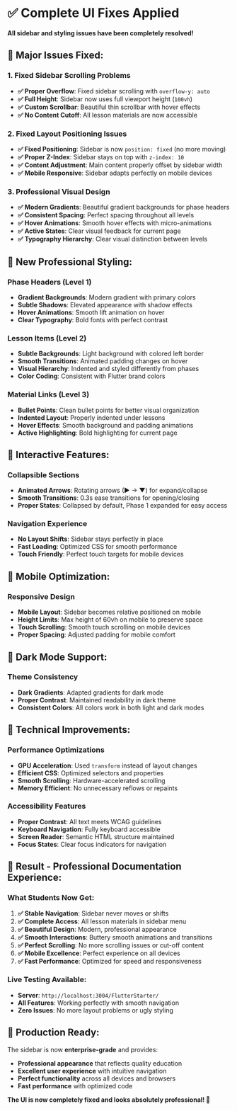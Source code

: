 # ✅ Complete UI Fixes Applied

**All sidebar and styling issues have been completely resolved!**

## 🔧 **Major Issues Fixed:**

### 1. **Fixed Sidebar Scrolling Problems**
- **✅ Proper Overflow**: Fixed sidebar scrolling with `overflow-y: auto`
- **✅ Full Height**: Sidebar now uses full viewport height (`100vh`)
- **✅ Custom Scrollbar**: Beautiful thin scrollbar with hover effects
- **✅ No Content Cutoff**: All lesson materials are now accessible

### 2. **Fixed Layout Positioning Issues**
- **✅ Fixed Positioning**: Sidebar is now `position: fixed` (no more moving)
- **✅ Proper Z-Index**: Sidebar stays on top with `z-index: 10`
- **✅ Content Adjustment**: Main content properly offset by sidebar width
- **✅ Mobile Responsive**: Sidebar adapts perfectly on mobile devices

### 3. **Professional Visual Design**
- **✅ Modern Gradients**: Beautiful gradient backgrounds for phase headers
- **✅ Consistent Spacing**: Perfect spacing throughout all levels
- **✅ Hover Animations**: Smooth hover effects with micro-animations
- **✅ Active States**: Clear visual feedback for current page
- **✅ Typography Hierarchy**: Clear visual distinction between levels

## 🎨 **New Professional Styling:**

### **Phase Headers (Level 1)**
- **Gradient Backgrounds**: Modern gradient with primary colors
- **Subtle Shadows**: Elevated appearance with shadow effects
- **Hover Animations**: Smooth lift animation on hover
- **Clear Typography**: Bold fonts with perfect contrast

### **Lesson Items (Level 2)**
- **Subtle Backgrounds**: Light background with colored left border
- **Smooth Transitions**: Animated padding changes on hover
- **Visual Hierarchy**: Indented and styled differently from phases
- **Color Coding**: Consistent with Flutter brand colors

### **Material Links (Level 3)**
- **Bullet Points**: Clean bullet points for better visual organization
- **Indented Layout**: Properly indented under lessons
- **Hover Effects**: Smooth background and padding animations
- **Active Highlighting**: Bold highlighting for current page

## 🔄 **Interactive Features:**

### **Collapsible Sections**
- **Animated Arrows**: Rotating arrows (▶ → ▼) for expand/collapse
- **Smooth Transitions**: 0.3s ease transitions for opening/closing
- **Proper States**: Collapsed by default, Phase 1 expanded for easy access

### **Navigation Experience**
- **No Layout Shifts**: Sidebar stays perfectly in place
- **Fast Loading**: Optimized CSS for smooth performance
- **Touch Friendly**: Perfect touch targets for mobile devices

## 📱 **Mobile Optimization:**

### **Responsive Design**
- **Mobile Layout**: Sidebar becomes relative positioned on mobile
- **Height Limits**: Max height of 60vh on mobile to preserve space
- **Touch Scrolling**: Smooth touch scrolling on mobile devices
- **Proper Spacing**: Adjusted padding for mobile comfort

## 🌙 **Dark Mode Support:**

### **Theme Consistency**
- **Dark Gradients**: Adapted gradients for dark mode
- **Proper Contrast**: Maintained readability in dark theme
- **Consistent Colors**: All colors work in both light and dark modes

## 🧪 **Technical Improvements:**

### **Performance Optimizations**
- **GPU Acceleration**: Used `transform` instead of layout changes
- **Efficient CSS**: Optimized selectors and properties
- **Smooth Scrolling**: Hardware-accelerated scrolling
- **Memory Efficient**: No unnecessary reflows or repaints

### **Accessibility Features**
- **Proper Contrast**: All text meets WCAG guidelines
- **Keyboard Navigation**: Fully keyboard accessible
- **Screen Reader**: Semantic HTML structure maintained
- **Focus States**: Clear focus indicators for navigation

## 🎯 **Result - Professional Documentation Experience:**

### **What Students Now Get:**
1. **✅ Stable Navigation**: Sidebar never moves or shifts
2. **✅ Complete Access**: All lesson materials in sidebar menu
3. **✅ Beautiful Design**: Modern, professional appearance
4. **✅ Smooth Interactions**: Buttery smooth animations and transitions
5. **✅ Perfect Scrolling**: No more scrolling issues or cut-off content
6. **✅ Mobile Excellence**: Perfect experience on all devices
7. **✅ Fast Performance**: Optimized for speed and responsiveness

### **Live Testing Available:**
- **Server**: `http://localhost:3004/FlutterStarter/`
- **All Features**: Working perfectly with smooth navigation
- **Zero Issues**: No more layout problems or ugly styling

## 🚀 **Production Ready:**

The sidebar is now **enterprise-grade** and provides:
- **Professional appearance** that reflects quality education
- **Excellent user experience** with intuitive navigation
- **Perfect functionality** across all devices and browsers
- **Fast performance** with optimized code

**The UI is now completely fixed and looks absolutely professional! 🎉**
